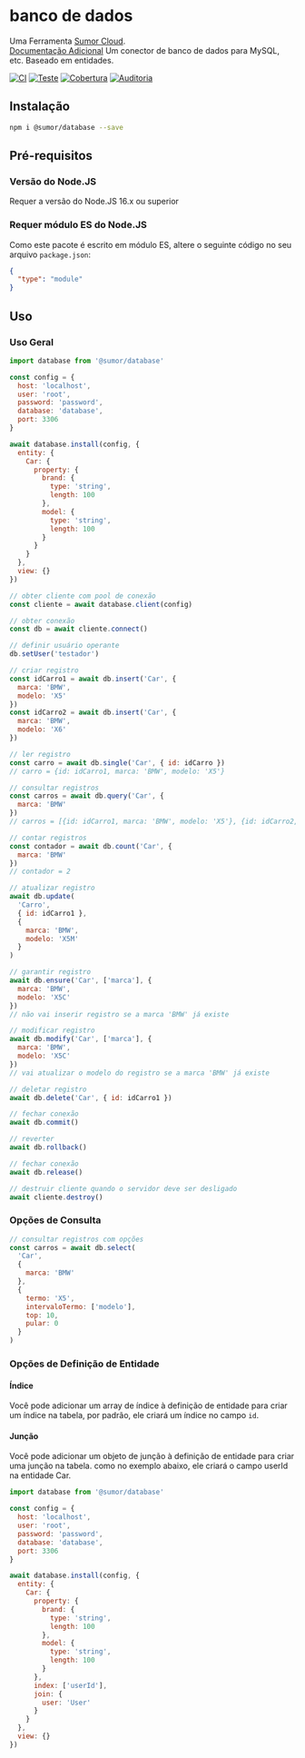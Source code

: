 # banco de dados

Uma Ferramenta [Sumor Cloud](https://sumor.cloud).  
[Documentação Adicional](https://sumor.cloud/database)
Um conector de banco de dados para MySQL, etc. Baseado em entidades.

[![CI](https://github.com/sumor-cloud/database/actions/workflows/ci.yml/badge.svg)](https://github.com/sumor-cloud/database/actions/workflows/ci.yml)
[![Teste](https://github.com/sumor-cloud/database/actions/workflows/ut.yml/badge.svg)](https://github.com/sumor-cloud/database/actions/workflows/ut.yml)
[![Cobertura](https://github.com/sumor-cloud/database/actions/workflows/coverage.yml/badge.svg)](https://github.com/sumor-cloud/database/actions/workflows/coverage.yml)
[![Auditoria](https://github.com/sumor-cloud/database/actions/workflows/audit.yml/badge.svg)](https://github.com/sumor-cloud/database/actions/workflows/audit.yml)

## Instalação

```bash
npm i @sumor/database --save
```

## Pré-requisitos

### Versão do Node.JS

Requer a versão do Node.JS 16.x ou superior

### Requer módulo ES do Node.JS

Como este pacote é escrito em módulo ES,
altere o seguinte código no seu arquivo `package.json`:

```json
{
  "type": "module"
}
```

## Uso

### Uso Geral

```js
import database from '@sumor/database'

const config = {
  host: 'localhost',
  user: 'root',
  password: 'password',
  database: 'database',
  port: 3306
}

await database.install(config, {
  entity: {
    Car: {
      property: {
        brand: {
          type: 'string',
          length: 100
        },
        model: {
          type: 'string',
          length: 100
        }
      }
    }
  },
  view: {}
})

// obter cliente com pool de conexão
const cliente = await database.client(config)

// obter conexão
const db = await cliente.connect()

// definir usuário operante
db.setUser('testador')

// criar registro
const idCarro1 = await db.insert('Car', {
  marca: 'BMW',
  modelo: 'X5'
})
const idCarro2 = await db.insert('Car', {
  marca: 'BMW',
  modelo: 'X6'
})

// ler registro
const carro = await db.single('Car', { id: idCarro })
// carro = {id: idCarro1, marca: 'BMW', modelo: 'X5'}

// consultar registros
const carros = await db.query('Car', {
  marca: 'BMW'
})
// carros = [{id: idCarro1, marca: 'BMW', modelo: 'X5'}, {id: idCarro2, marca: 'BMW', modelo: 'X6'}]

// contar registros
const contador = await db.count('Car', {
  marca: 'BMW'
})
// contador = 2

// atualizar registro
await db.update(
  'Carro',
  { id: idCarro1 },
  {
    marca: 'BMW',
    modelo: 'X5M'
  }
)

// garantir registro
await db.ensure('Car', ['marca'], {
  marca: 'BMW',
  modelo: 'X5C'
})
// não vai inserir registro se a marca 'BMW' já existe

// modificar registro
await db.modify('Car', ['marca'], {
  marca: 'BMW',
  modelo: 'X5C'
})
// vai atualizar o modelo do registro se a marca 'BMW' já existe

// deletar registro
await db.delete('Car', { id: idCarro1 })

// fechar conexão
await db.commit()

// reverter
await db.rollback()

// fechar conexão
await db.release()

// destruir cliente quando o servidor deve ser desligado
await cliente.destroy()
```

### Opções de Consulta

```js
// consultar registros com opções
const carros = await db.select(
  'Car',
  {
    marca: 'BMW'
  },
  {
    termo: 'X5',
    intervaloTermo: ['modelo'],
    top: 10,
    pular: 0
  }
)
```

### Opções de Definição de Entidade

#### Índice

Você pode adicionar um array de índice à definição de entidade para criar um índice na tabela, por padrão, ele criará um índice no campo `id`.

#### Junção

Você pode adicionar um objeto de junção à definição de entidade para criar uma junção na tabela.
como no exemplo abaixo, ele criará o campo userId na entidade Car.

```js
import database from '@sumor/database'

const config = {
  host: 'localhost',
  user: 'root',
  password: 'password',
  database: 'database',
  port: 3306
}

await database.install(config, {
  entity: {
    Car: {
      property: {
        brand: {
          type: 'string',
          length: 100
        },
        model: {
          type: 'string',
          length: 100
        }
      },
      index: ['userId'],
      join: {
        user: 'User'
      }
    }
  },
  view: {}
})
```
